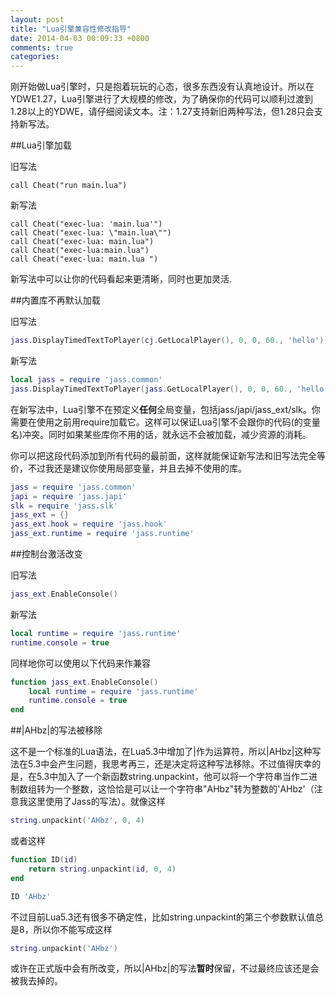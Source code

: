```yaml
---
layout: post
title: "Lua引擎兼容性修改指导"
date: 2014-04-03 00:09:33 +0800
comments: true
categories: 
---
```


刚开始做Lua引擎时，只是抱着玩玩的心态，很多东西没有认真地设计。所以在YDWE1.27，Lua引擎进行了大规模的修改，为了确保你的代码可以顺利过渡到1.28以上的YDWE，请仔细阅读文本。注：1.27支持新旧两种写法，但1.28只会支持新写法。

<!-- more -->

##Lua引擎加载

旧写法
```
call Cheat("run main.lua")
```

新写法
```
call Cheat("exec-lua: 'main.lua'")
call Cheat("exec-lua: \"main.lua\"")
call Cheat("exec-lua: main.lua")
call Cheat("exec-lua:main.lua")
call Cheat("exec-lua: main.lua ")
```
新写法中可以让你的代码看起来更清晰，同时也更加灵活.

##内置库不再默认加载

旧写法

``` lua
jass.DisplayTimedTextToPlayer(cj.GetLocalPlayer(), 0, 0, 60., 'hello')
```

新写法
``` lua
local jass = require 'jass.common'
jass.DisplayTimedTextToPlayer(jass.GetLocalPlayer(), 0, 0, 60., 'hello')
```

在新写法中，Lua引擎不在预定义**任何**全局变量，包括jass/japi/jass_ext/slk。你需要在使用之前用require加载它。这样可以保证Lua引擎不会跟你的代码(的变量名)冲突。同时如果某些库你不用的话，就永远不会被加载，减少资源的消耗。

你可以把这段代码添加到所有代码的最前面，这样就能保证新写法和旧写法完全等价，不过我还是建议你使用局部变量，并且去掉不使用的库。
``` lua
jass = require 'jass.common'
japi = require 'jass.japi'
slk = require 'jass.slk'
jass_ext = {}
jass_ext.hook = require 'jass.hook'
jass_ext.runtime = require 'jass.runtime'
```

##控制台激活改变

旧写法
``` lua
jass_ext.EnableConsole()
```

新写法
``` lua
local runtime = require 'jass.runtime'
runtime.console = true
```

同样地你可以使用以下代码来作兼容
``` lua
function jass_ext.EnableConsole()
	local runtime = require 'jass.runtime'
	runtime.console = true
end
```

##|AHbz|的写法被移除

这不是一个标准的Lua语法，在Lua5.3中增加了|作为运算符，所以|AHbz|这种写法在5.3中会产生问题，我思考再三，还是决定将这种写法移除。不过值得庆幸的是，在5.3中加入了一个新函数string.unpackint，他可以将一个字符串当作二进制数组转为一个整数，这恰恰是可以让一个字符串"AHbz"转为整数的'AHbz'（注意我这里使用了Jass的写法）。就像这样

``` lua
string.unpackint('AHbz', 0, 4)
```

或者这样
``` lua
function ID(id)
	return string.unpackint(id, 0, 4)
end

ID 'AHbz'
```


不过目前Lua5.3还有很多不确定性，比如string.unpackint的第三个参数默认值总是8，所以你不能写成这样
``` lua
string.unpackint('AHbz')
```

或许在正式版中会有所改变，所以|AHbz|的写法**暂时**保留，不过最终应该还是会被我去掉的。
